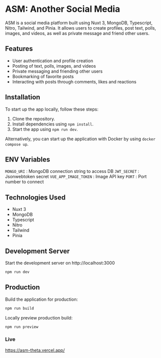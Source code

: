 # ASM: Another Social Media

ASM is a social media platform built using Nuxt 3, MongoDB, Typescript, Nitro, Tailwind, and Pinia. It allows users to create profiles, post text, polls, images, and videos, as well as private message and friend other users.


## Features

- User authentication and profile creation
- Posting of text, polls, images, and videos
- Private messaging and friending other users
- Bookmarking of favorite posts
- Interacting with posts through comments, likes and reactions

## Installation

To start up the app locally, follow these steps:

1. Clone the repository.
2. Install dependencies using ```npm install```.
3. Start the app using ```npm run dev```.

Alternatively, you can start up the application with Docker by using ```docker compose up```.

## ENV Variables
```MONGO_URI``` : MongoDB connection string to access DB
```JWT_SECRET``` : Jsonwebtoken secret 
```VUE_APP_IMAGE_TOKEN``` : Image API key 
```PORT``` : Port number to connect

## Technologies Used
- Nuxt 3
- MongoDB
- Typescript
- Nitro
- Tailwind
- Pinia

## Development Server

Start the development server on http://localhost:3000

```bash
npm run dev
```

## Production

Build the application for production:

```bash
npm run build
```

Locally preview production build:

```bash
npm run preview
```

### Live

https://asm-theta.vercel.app/
